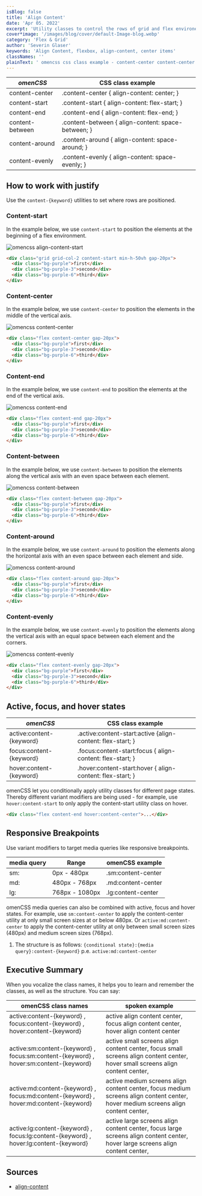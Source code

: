 ```yaml
---
isBlog: false
title: 'Align Content'
date: 'Apr 05. 2022'
excerpt: 'Utility classes to control the rows of grid and flex environements.'
cover*image: '/images/blog/cover/default-Image-blog.webp'
category: 'Flex & Grid'
author: 'Severin Glaser'
keywords: 'Align Content, flexbox, align-content, center items'
classNames: ''
plainText: ' omencss css class example - content-center content-center align-content: center; content-start content-start align-content: flex-start; content-end content-end align-content: flex-end; content-between content-between align-content: space-between; content-around content-around align-content: space-around; content-evenly content-evenly align-content: space-evenly; how to work with justify use the content- keyword utilities to set where rows are positioned content-start in the example below we use content-start to position the elements at the beginning of a flex environment ! omencss align-content-start images docs flex align-content-start webp?style=centerme html div class=grid grid-col-2 content-start min-h-50vh gap-20px div class=bg-purple first div div class=bg-purple-3 second div div class=bg-purple-6 third div div content-center in the example below we use content-center to position the elements in the middle of the vertical axis ! omencss content-center images docs flex align-content-center webp?style=centerme html div class=flex content-center gap-20px div class=bg-purple first div div class=bg-purple-3 second div div class=bg-purple-6 third div div content-end in the example below we use content-end to position the elements at the end of the vertical axis ! omencss content-end images docs flex align-content-end webp?style=centerme html div class=flex content-end gap-20px div class=bg-purple first div div class=bg-purple-3 second div div class=bg-purple-6 third div div content-between in the example below we use content-between to position the elements along the vertical axis with an even space between each element ! omencss content-between images docs flex align-content-between webp?style=centerme html div class=flex content-between gap-20px div class=bg-purple first div div class=bg-purple-3 second div div class=bg-purple-6 third div div content-around in the example below we use content-around to position the elements along the horizontal axis with an even space between each element and side ! omencss content-around images docs flex align-content-around webp?style=centerme html div class=flex content-around gap-20px div class=bg-purple first div div class=bg-purple-3 second div div class=bg-purple-6 third div div content-evenly in the example below we use content-evenly to position the elements along the vertical axis with an equal space between each element and the corners ! omencss content-evenly images docs flex align-content-evenly webp?style=centerme html div class=flex content-evenly gap-20px div class=bg-purple first div div class=bg-purple-3 second div div class=bg-purple-6 third div div active focus and hover states omencss css class example - active:content- keyword active :content-start:active align-content: flex-start; focus:content- keyword focus :content-start:focus align-content: flex-start; hover:content- keyword hover :content-start:hover align-content: flex-start; omencss let you conditionally apply utility classes for different page states thereby different variant modifiers are being used - for example use hover:content-start to only apply the content-start utility class on hover html div class=flex content-end hover:content-center div responsive breakpoints use variant modifiers to target media queries like responsive breakpoints media query range omencss example - sm: 0px - 480px sm:content-center md: 480px - 768px md:content-center lg: 768px - 1080px lg:content-center omencss media queries can also be combined with active focus and hover states for example use sm:content-center to apply the content-center utility at only small screen sizes at or below 480px or active:md:content-center to apply the content-center utility at only between small screen sizes 480px and medium screen sizes 768px 1 the structure is as follows: conditional state : media query :content- keyword p e active:md:content-center executive summary when you vocalize the class names it helps you to learn and remember the classes as well as the structure you can say: omencss class names spoken example - - active:content- keyword focus:content- keyword hover:content- keyword active align content center focus align content center hover align content center active:sm:content- keyword focus:sm:content- keyword hover:sm:content- keyword active small screens align content center focus small screens align content center hover small screens align content center active:md:content- keyword focus:md:content- keyword hover:md:content- keyword active medium screens align content center focus medium screens align content center hover medium screens align content center active:lg:content- keyword focus:lg:content- keyword hover:lg:content- keyword active large screens align content center focus large screens align content center hover large screens align content center '
---
```


| _omenCSS_       | CSS class example                                  |
| --------------- | -------------------------------------------------- |
| content-center  | .content-center { align-content: center; }         |
| content-start   | .content-start { align-content: flex-start; }      |
| content-end     | .content-end { align-content: flex-end; }          |
| content-between | .content-between { align-content: space-between; } |
| content-around  | .content-around { align-content: space-around; }   |
| content-evenly  | .content-evenly { align-content: space-evenly; }   |

## How to work with justify

Use the `content-{keyword}` utilities to set where rows are positioned.

### Content-start

In the example below, we use `content-start` to position the elements at the beginning of a flex environment.

![omencss align-content-start](/images/docs/flex/align-content-start.webp?style=centerme)

```html
<div class="grid grid-col-2 content-start min-h-50vh gap-20px">
  <div class="bg-purple">first</div>
  <div class="bg-purple-3">second</div>
  <div class="bg-purple-6">third</div>
</div>
```

### Content-center

In the example below, we use `content-center` to position the elements in the middle of the vertical axis.

![omencss content-center](/images/docs/flex/align-content-center.webp?style=centerme)

```html
<div class="flex content-center gap-20px">
  <div class="bg-purple">first</div>
  <div class="bg-purple-3">second</div>
  <div class="bg-purple-6">third</div>
</div>
```

### Content-end

In the example below, we use `content-end` to position the elements at the end of the vertical axis.

![omencss content-end](/images/docs/flex/align-content-end.webp?style=centerme)

```html
<div class="flex content-end gap-20px">
  <div class="bg-purple">first</div>
  <div class="bg-purple-3">second</div>
  <div class="bg-purple-6">third</div>
</div>
```

### Content-between

In the example below, we use `content-between` to position the elements along the vertical axis with an even space between each element.

![omencss content-between](/images/docs/flex/align-content-between.webp?style=centerme)

```html
<div class="flex content-between gap-20px">
  <div class="bg-purple">first</div>
  <div class="bg-purple-3">second</div>
  <div class="bg-purple-6">third</div>
</div>
```

### Content-around

In the example below, we use `content-around` to position the elements along the horizontal axis with an even space between each element and side.

![omencss content-around](/images/docs/flex/align-content-around.webp?style=centerme)

```html
<div class="flex content-around gap-20px">
  <div class="bg-purple">first</div>
  <div class="bg-purple-3">second</div>
  <div class="bg-purple-6">third</div>
</div>
```

### Content-evenly

In the example below, we use `content-evenly` to position the elements along the vertical axis with an equal space between each element and the corners.

![omencss content-evenly](/images/docs/flex/align-content-evenly.webp?style=centerme)

```html
<div class="flex content-evenly gap-20px">
  <div class="bg-purple">first</div>
  <div class="bg-purple-3">second</div>
  <div class="bg-purple-6">third</div>
</div>
```

## Active, focus, and hover states

| _omenCSS_                | CSS class example                                           |
| ------------------------ | ----------------------------------------------------------- |
| active:content-{keyword} | .active\:content-start:active {align-content: flex-start; } |
| focus:content-{keyword}  | .focus\:content-start:focus { align-content: flex-start; }  |
| hover:content-{keyword}  | .hover\:content-start:hover { align-content: flex-start; }  |

omenCSS let you conditionally apply utility classes for different page states. Thereby different variant modifiers are being used - for example, use `hover:content-start` to only apply the content-start utility class on hover.

```html
<div class="flex content-end hover:content-center">...</div>
```

## Responsive Breakpoints

Use variant modifiers to target media queries like responsive breakpoints.

| media query | Range          | omenCSS example    |
| ----------- | -------------- | ------------------ |
| sm:         | 0px - 480px    | .sm:content-center |
| md:         | 480px - 768px  | .md:content-center |
| lg:         | 768px - 1080px | .lg:content-center |

omenCSS media queries can also be combined with active, focus and hover states. For example, use `sm:content-center` to apply the content-center utility at only small screen sizes at or below 480px. Or `active:md:content-center` to apply the content-center utility at only between small screen sizes (480px) and medium screen sizes (768px).

1. The structure is as follows: `{conditional state}:{media query}:content-{keyword}` p.e. `active:md:content-center`

## Executive Summary

When you vocalize the class names, it helps you to learn and remember the classes, as well as the structure. You can say:

| omenCSS class names                                                                   | spoken example                                                                                                                    |
| ------------------------------------------------------------------------------------- | --------------------------------------------------------------------------------------------------------------------------------- |
| active:content-{keyword} , focus:content-{keyword} , hover:content-{keyword}          | active align content center, focus align content center, hover align content center                                               |
| active:sm:content-{keyword} , focus:sm:content-{keyword} , hover:sm:content-{keyword} | active small screens align content center, focus small screens align content center, hover small screens align content center,    |
| active:md:content-{keyword} , focus:md:content-{keyword} , hover:md:content-{keyword} | active medium screens align content center, focus medium screens align content center, hover medium screens align content center, |
| active:lg:content-{keyword} , focus:lg:content-{keyword} , hover:lg:content-{keyword} | active large screens align content center, focus large screens align content center, hover large screens align content center,    |

## Sources

- [align-content](https://developer.mozilla.org/en-US/docs/Web/CSS/align-content)
